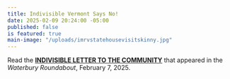 ```yaml
---
title: Indivisible Vermont Says No!
date: 2025-02-09 20:24:00 -05:00
published: false
is featured: true
main-image: "/uploads/imrvstatehousevisitskinny.jpg"
---
```


Read the **[INDIVISIBLE LETTER TO THE COMMUNITY](https://www.waterburyroundabout.org/opinion-archive/letter-indivisible-members-across-vermont-say-no)** that appeared in the *Waterbury Roundabout*, February 7, 2025.